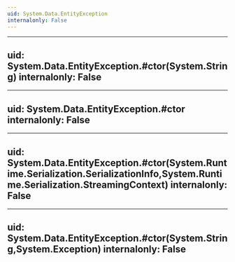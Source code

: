 ```yaml
---
uid: System.Data.EntityException
internalonly: False
---
```


---
uid: System.Data.EntityException.#ctor(System.String)
internalonly: False
---

---
uid: System.Data.EntityException.#ctor
internalonly: False
---

---
uid: System.Data.EntityException.#ctor(System.Runtime.Serialization.SerializationInfo,System.Runtime.Serialization.StreamingContext)
internalonly: False
---

---
uid: System.Data.EntityException.#ctor(System.String,System.Exception)
internalonly: False
---
